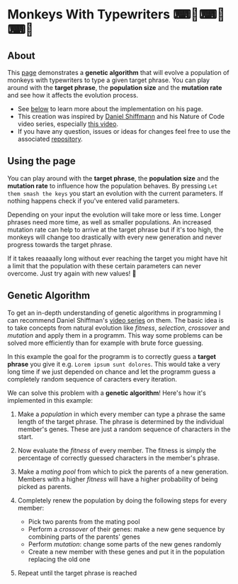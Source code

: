# Monkeys With Typewriters ⌨🐒⌨🐒⌨🐒

## About

This [page](https://luke-codewalker.github.io/monkeys-typewriter/) demonstrates a **genetic algorithm** that will evolve a population of monkeys with typewriters to type a given target phrase. You can play around with the **target phrase**, the **population size** and the **mutation rate** and see how it affects the evolution process. 

* See [below](#genetic-algorithm) to learn more about the implementation on his page.
* This creation was inspired by [Daniel Shiffmann](https://www.youtube.com/channel/UCvjgXvBlbQiydffZU7m1_aw) and his Nature of Code video series, especially [this video](https://www.youtube.com/watch?v=nrKjSeoc7fc).
* If you have any question, issues or ideas for changes feel free to use the associated [repository](https://github.com/luke-codewalker/monkeys-typewriter).


## Using the page
You can play around with the **target phrase**, the **population size** and the **mutation rate** to influence how the population behaves. By pressing `Let them smash the keys` you start an evolution with the current parameters. If nothing happens check if you've entered valid parameters.

Depending on your input the evolution will take more or less time. Longer phrases need more time, as well as smaller populations. An increased mutation rate can help to arrive at the target phrase but if it's too high, the monkeys will change too drastically with every new generation and never progress towards the target phrase.

If it takes reaaaally long without ever reaching the target you might have hit a limit that the population with these certain parameters can never overcome. Just try again with new values! 🙈


## Genetic Algorithm
To get an in-depth understanding of genetic algorithms in programming I can recommend Daniel Shiffman's [video series](https://www.youtube.com/watch?v=9zfeTw-uFCw&list=PLRqwX-V7Uu6bJM3VgzjNV5YxVxUwzALHV) on them. The basic idea is to take concepts from natural evolution like *fitness*, *selection*, *crossover* and *mutation* and apply them in a programm. This way some problems can be solved more efficiently than for example with brute force guessing.

In this example the goal for the programm is to correctly guess a **target phrase** you give it e.g. `Lorem ipsum sunt dolores`. This would take a very long time if we just depended on chance and let the programm guess a completely random sequence of caracters every iteration.

We can solve this problem with a **genetic algorithm**! Here's how it's implemented in this example:

 1. Make a *population* in which every member can type a phrase the same length of the target phrase. The phrase is determined by the individual member's genes. These are just a random sequence of characters in the start.

 2. Now evaluate the *fitness* of every member. The fitness is simply the percentage of correctly guessed characters in the member's phrase.

 3. Make a *mating pool* from which to pick the parents of a new generation. Members with a higher *fitness* will have a higher probability of being picked as parents.

4. Completely renew the population by doing the following steps for every member:
    * Pick two parents from the mating pool
    * Perform a *crossover* of their genes: make a new gene sequence by combining parts of the parents' genes
    * Perform *mutation*: change some parts of the new genes randomly
    * Create a new member with these genes and put it in the population replacing the old one

5. Repeat until the target phrase is reached

